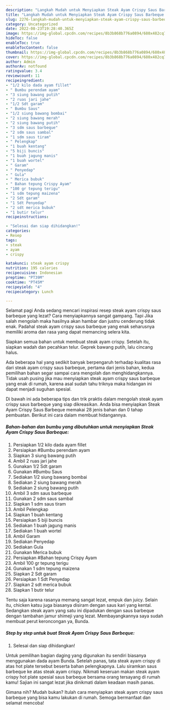```yaml
---
description: "Langkah Mudah untuk Menyiapkan Steak Ayam Crispy Saus Barbeque yang Bisa Manjain Lidah, Buat Buka Puasa Lezat Sekali"
title: "Langkah Mudah untuk Menyiapkan Steak Ayam Crispy Saus Barbeque yang Bisa Manjain Lidah, Buat Buka Puasa Lezat Sekali"
slug: 2276-langkah-mudah-untuk-menyiapkan-steak-ayam-crispy-saus-barbeque-yang-bisa-manjain-lidah-buat-buka-puasa-lezat-sekali
category: Uncategorized
date: 2022-08-23T19:28:40.365Z
image: https://img-global.cpcdn.com/recipes/8b3b868b776a0894/680x482cq70/steak-ayam-crispy-saus-barbeque-foto-resep-utama.jpg
hideToc: false
enableToc: true
enableTocContent: false
thumbnail: https://img-global.cpcdn.com/recipes/8b3b868b776a0894/680x482cq70/steak-ayam-crispy-saus-barbeque-foto-resep-utama.jpg
cover: https://img-global.cpcdn.com/recipes/8b3b868b776a0894/680x482cq70/steak-ayam-crispy-saus-barbeque-foto-resep-utama.jpg
author: Admin
authorAv: notfound
ratingvalue: 3.4
reviewcount: 11
recipeingredient:
- "1/2 kilo dada ayam fillet"
- " Bumbu perendam ayam"
- "3 siung bawang putih"
- "2 ruas jari jahe"
- "1/2 Sdt garam"
- " Bumbu Saus"
- "1/2 siung bawang bombai"
- "2 siung bawang merah"
- "2 siung bawang putih"
- "3 sdm saus barbeque"
- "2 sdm saus sambal"
- "1 sdm saus tiram"
- " Pelengkap"
- "1 buah kentang"
- "5 biji buncis"
- "1 buah jagung manis"
- "1 buah wortel"
- " Garam"
- " Penyedap"
- " Gula"
- " Merica bubuk"
- " Bahan tepung Crispy Ayam"
- "100 gr tepung terigu"
- "1 sdm tepung maizena"
- "2 Sdt garam"
- "1 Sdt Penyedap"
- "2 sdt merica bubuk"
- "1 butir telur"
recipeinstructions:

- "Selesai dan siap dihidangkan!"
categories:
- Resep
tags:
- steak
- ayam
- crispy

katakunci: steak ayam crispy 
nutrition: 195 calories
recipecuisine: Indonesian
preptime: "PT39M"
cooktime: "PT45M"
recipeyield: "4"
recipecategory: Lunch

---
```



Selamat pagi Anda sedang mencari inspirasi resep steak ayam crispy saus barbeque yang lezat? Cara menyiapkannya sangat gampang. Tapi Jika salah mengolah maka hasilnya akan hambar dan justru cenderung tidak enak. Padahal steak ayam crispy saus barbeque yang enak seharusnya memiliki aroma dan rasa yang dapat memancing selera kita.


Siapkan semua bahan untuk membuat steak ayam crispy. Setelah itu, siapkan wadah dan pecahkan telur. Geprek bawang putih, lalu cincang halus.

Ada beberapa hal yang sedikit banyak berpengaruh terhadap kualitas rasa dari steak ayam crispy saus barbeque, pertama dari jenis bahan, kedua pemilihan bahan segar sampai cara mengolah dan menghidangkannya. Tidak usah pusing jika mau menyiapkan steak ayam crispy saus barbeque yang enak di rumah, karena asal sudah tahu triknya maka hidangan ini dapat menjadi suguhan spesial.


Di bawah ini ada beberapa tips dan trik praktis dalam mengolah steak ayam crispy saus barbeque yang siap dikreasikan. Anda bisa menyiapkan Steak Ayam Crispy Saus Barbeque memakai 28 jenis bahan dan 0 tahap pembuatan. Berikut ini cara dalam membuat hidangannya.

<!--inarticleads1-->

##### Bahan-bahan dan bumbu yang dibutuhkan untuk menyiapkan Steak Ayam Crispy Saus Barbeque:

1. Persiapkan 1/2 kilo dada ayam fillet
1. Persiapkan  #Bumbu perendam ayam
1. Siapkan 3 siung bawang putih
1. Ambil 2 ruas jari jahe
1. Gunakan 1/2 Sdt garam
1. Gunakan  #Bumbu Saus
1. Sediakan 1/2 siung bawang bombai
1. Sediakan 2 siung bawang merah
1. Sediakan 2 siung bawang putih
1. Ambil 3 sdm saus barbeque
1. Gunakan 2 sdm saus sambal
1. Siapkan 1 sdm saus tiram
1. Ambil  Pelengkap
1. Siapkan 1 buah kentang
1. Persiapkan 5 biji buncis
1. Sediakan 1 buah jagung manis
1. Sediakan 1 buah wortel
1. Ambil  Garam
1. Sediakan  Penyedap
1. Sediakan  Gula
1. Gunakan  Merica bubuk
1. Persiapkan  #Bahan tepung Crispy Ayam
1. Ambil 100 gr tepung terigu
1. Gunakan 1 sdm tepung maizena
1. Siapkan 2 Sdt garam
1. Persiapkan 1 Sdt Penyedap
1. Siapkan 2 sdt merica bubuk
1. Siapkan 1 butir telur


Tentu saja karena rasanya memang sangat lezat, empuk dan juicy. Selain itu, chicken katsu juga biasanya disiram dengan saus kari yang kental. Sedangkan steak ayam yang satu ini dipadukan dengan saus barbeque dengan tambahan jamur shimeji yang lezat. Membayangkannya saya sudah membuat perut keroncongan ya, Bunda. 

<!--inarticleads2-->

##### Step by step untuk buat Steak Ayam Crispy Saus Barbeque:


1. Selesai dan siap dihidangkan!

Untuk pemilihan bagian daging yang digunakan itu sendiri biasanya menggunakan dada ayam Bunda. Setelah panas, tata steak ayam crispy di atas hot plate tersebut beserta bahan pelengkapnya. Lalu siramkan saus barbeque ke atas steak ayam crispy. Nikmati keseruan makan steak ayam crispy hot plate spesial saus barbeque bersama orang tersayang di rumah kamu! Sajian ini sangat lezat jika dinikmati dalam keadaan masih panas. 

Gimana nih? Mudah bukan? Itulah cara menyiapkan steak ayam crispy saus barbeque yang bisa kamu lakukan di rumah. Semoga bermanfaat dan selamat mencoba!
